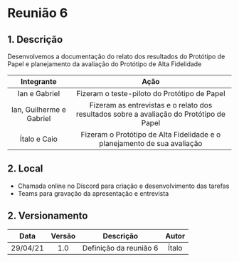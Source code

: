 # Reunião 6

## 1. Descrição

Desenvolvemos a documentação do relato dos resultados do Protótipo de Papel e planejamento da avaliação do Protótipo de Alta Fidelidade

<center>

|    Integrante    |      Ação      |
| :--------: | :-------------: |
| Ian e Gabriel | Fizeram o teste-piloto do Protótipo de Papel|
| Ian, Guilherme e Gabriel | Fizeram as entrevistas e o relato dos resultados sobre a avaliação do Protótipo de Papel |
| Ítalo e Caio | Fizeram o Protótipo de Alta Fidelidade e o planejamento de sua avaliação |

</center>


## 2. Local

- Chamada online no Discord para criação e desenvolvimento das tarefas
- Teams para gravação da apresentação e entrevista

## 2. Versionamento

|    Data    | Versão |            Descrição             |      Autor      |
| :--------: | :----: | :------------------------------: | :-------------: |
|    29/04/21    | 1.0 |            Definição da reunião 6           |      Ítalo      |